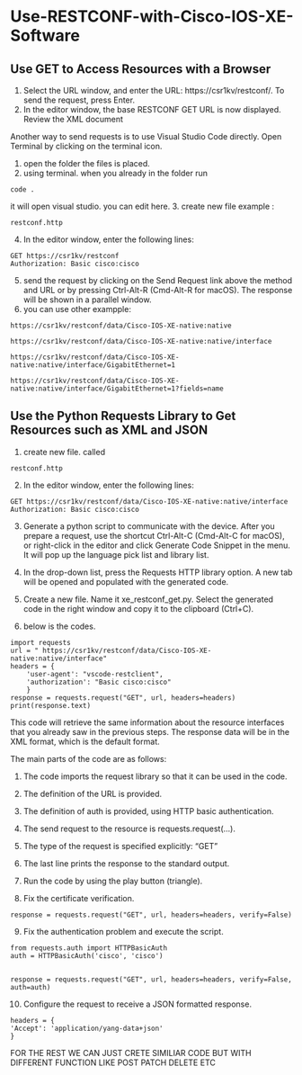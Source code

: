 # Use-RESTCONF-with-Cisco-IOS-XE-Software

## Use GET to Access Resources with a Browser
1. Select the URL window, and enter the URL: https://csr1kv/restconf/. To send the request, press Enter.
2. In the editor window, the base RESTCONF GET URL is now displayed. Review the XML document

Another way to send requests is to use Visual Studio Code directly. Open Terminal by clicking on the terminal icon.

1. open the folder the files is placed.
2. using terminal. when you already in the folder run
```
code .
```
it will open visual studio. you can edit here.
3. create new file example : 
```
restconf.http
```
4. In the editor window, enter the following lines:
```
GET https://csr1kv/restconf
Authorization: Basic cisco:cisco
```
5. send the request by clicking on the Send Request link above the method and URL or by pressing Ctrl-Alt-R (Cmd-Alt-R for macOS). The response will be shown in a parallel window.
6. you can use other exampple:
```
https://csr1kv/restconf/data/Cisco-IOS-XE-native:native
```
```
https://csr1kv/restconf/data/Cisco-IOS-XE-native:native/interface
```
```
https://csr1kv/restconf/data/Cisco-IOS-XE-native:native/interface/GigabitEthernet=1
```
```
https://csr1kv/restconf/data/Cisco-IOS-XE-native:native/interface/GigabitEthernet=1?fields=name
```

## Use the Python Requests Library to Get Resources such as XML and JSON

1. create new file. called
```
restconf.http
```
2. In the editor window, enter the following lines:
```
GET https://csr1kv/restconf/data/Cisco-IOS-XE-native:native/interface
Authorization: Basic cisco:cisco
```
3. Generate a python script to communicate with the device.
After you prepare a request, use the shortcut Ctrl-Alt-C (Cmd-Alt-C for macOS), or right-click in the editor and click Generate Code Snippet in the menu. It will pop up the language pick list and library list.

4. In the drop-down list, press the Requests HTTP library option. A new tab will be opened and populated with the generated code.
5. Create a new file. Name it xe_restconf_get.py. Select the generated code in the right window and copy it to the clipboard (Ctrl+C).
6. below is the codes.
```
import requests
url = " https://csr1kv/restconf/data/Cisco-IOS-XE-native:native/interface"
headers = {
    'user-agent': "vscode-restclient",
    'authorization': "Basic cisco:cisco"
    }
response = requests.request("GET", url, headers=headers)
print(response.text)
```
This code will retrieve the same information about the resource interfaces that you already saw in the previous steps. The response data will be in the XML format, which is the default format.

The main parts of the code are as follows:

  1. The code imports the request library so that it can be used in the code.
  2. The definition of the URL is provided.
  3. The definition of auth is provided, using HTTP basic authentication.
  4. The send request to the resource is requests.request(…).
  5. The type of the request is specified explicitly: “GET”
  6. The last line prints the response to the standard output.

7. Run the code by using the play button (triangle).
8. Fix the certificate verification.
```
response = requests.request("GET", url, headers=headers, verify=False)
```
9. Fix the authentication problem and execute the script.
```
from requests.auth import HTTPBasicAuth
auth = HTTPBasicAuth('cisco', 'cisco')


response = requests.request("GET", url, headers=headers, verify=False, auth=auth)
```
10. Configure the request to receive a JSON formatted response.
```
headers = {
'Accept': 'application/yang-data+json'
}
```

FOR THE REST WE CAN JUST CRETE SIMILIAR CODE BUT WITH DIFFERENT FUNCTION LIKE POST PATCH DELETE ETC
